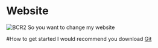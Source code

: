 # Website
![BCR2](https://github.com/PurdueChainReaction/Website/assets/136839609/d93af07e-174b-4ae8-968c-208b5a0bc476)
So you want to change my website

#How to get started
I would recommend you download [Git](https://git-scm.com/download/win)
